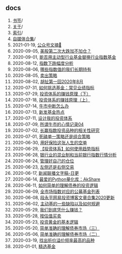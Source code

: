 ## docs
1. [书签](书签/index.md)/
1. [关于](关于/index.md)/
1. [索引](索引/index.md)/
1. [自媒体合集](自媒体合集/index.md)/
1. 2021-01-19, [公众号文摘:sparkling_heart:](_weixin/index.md)
1. 2020-09-05, [美股第二次大跌加不加仓？](2020-09-05-写在美股第二次大跌时.md)
1. 2020-09-01, [能否用主动型行业基金替换行业指数基金](2020-08-30-能否用主动型行业基金替换行业指数基金.md)
1. 2020-08-12, [指数下跌幅度分析](2020-08-12-指数下跌幅度分析.md)
1. 2020-08-06, [哪些指数值的我们长期持有](2020-08-06-哪些指数值的我们长期持有.md)
1. 2020-08-05, [卖出策略](2020-08-05-卖出策略.md)
1. 2020-08-02, [胡扯第一回2020年8月](2020-08-02-胡扯第一回2020年8月.md)
1. 2020-07-31, [如何挑选基金：常见业绩指标](2020-08-10-如何分析同类基金.md)
1. 2020-07-29, [投资体系的赚钱原理（下）](2020-07-19-投资体系的赚钱原理（下）.md)
1. 2020-07-18, [投资体系的赚钱原理（上）](2020-07-18-投资体系的赚钱原理（上）.md)
1. 2020-07-14, [牛市中断怎么办](2020-07-14-所谓牛市的情绪记录06_如果牛市中断.md)
1. 2020-07-13, [新发基金热点](2020-07-13-热点趋势之新发基金.md)
1. 2020-07-11, [设计我的投资体系](2020-07-11-如何设计投资体系.md)
1. 2020-07-09, [所谓牛市的心情记录04](2020-07-09-所谓牛市的心情记录04.md)
1. 2020-07-02, [长赢指数投资品种的相关性研究](2020-07-02-长赢指数投资品种的相关性研究.md)
1. 2020-07-01, [死磕单一策略还是组合策略](2020-07-01-单一策略还是组合策略.md)
1. 2020-06-30, [用好保险这张人生的空单](2020-06-30-避免意外漏水-保险.md)
1. 2020-06-29, [【投资体系】如何使用趋势指标](2020-06-29-趋势债券和指标.md)
1. 2020-06-28, [银行业的混业制和当前银行指数行情分析](2020-06-28-银行业的混业制.md)
1. 2020-06-24, [管理好自己的仓位](2020-06-24-管理好自己的仓位.md)
1. 2020-06-23, [左侧还是右侧交易](2020-06-23-左侧还是右侧交易.md)
1. 2020-06-17, [新闻联播文字稿-日更]("/xwlb/")
1. 2020-06-14, [最爱的Python量化库：AkShare](最爱的量化Python库：AkShare.md)
1. 2020-06-11, [如何简单的理解债券的投资逻辑](2020-06-11-如何简单的理解债券投资逻辑.md)
1. 2020-06-09, [全市场指数对应的公募基金列表](全市场指数对应的公募基金列表.md)
1. 2020-06-08, [段永平网易投资博客文章合集2020更新](段永平网易博客合集.md)
1. 2020-06-02, [主动基的一些缺陷以及如何规避](2020-06-02-有人说主动基金的坏话我补充几句.md)
1. 2020-05-29, [我们到底凭什么赚钱？](2020-05-29-你凭什么能赚钱.md)
1. 2020-05-28, [按估值买卖](2020-05-28-按估值买卖的逻辑依据.md)
1. 2020-05-23, [投资黄金的基本逻辑](2020-05-23-九年前买的黄金要解套了.md)
1. 2020-05-20, [简单准确的理解债券市场（三）](2020-05-20-简单准确的理解债券市场（三）.md)
1. 2020-05-06, [简单准确的理解债券市场（二）](2020-05-06-简单准确的理解债券市场（二）.md)
1. 2020-03-19, [找出折价溢价频率最高的品种](2020-03-19寻找过去100天折溢价频繁的基金.md)
1. 2020-01-01, [精选基金](精选基金.md)
